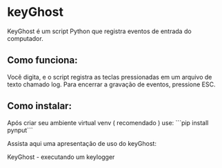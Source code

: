 # keyGhost


KeyGhost é um script Python que registra eventos de entrada do computador.


<h2>Como funciona:</h2>
Você digita, e o script registra as teclas pressionadas em um arquivo de texto chamado log.
Para encerrar a gravação de eventos, pressione ESC.


<h2>Como instalar:</h2>
Após criar seu ambiente virtual venv ( recomendado ) use:
```pip install pynput```



Assista aqui uma apresentação de uso do keyGhost:

<a src="gameteca.vercel.app">KeyGhost - executando um keylogger</a>